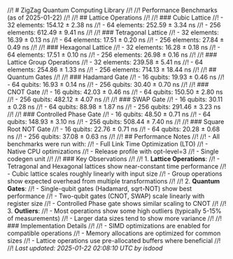 //! # ZigZag Quantum Computing Library
//! 
//! Performance Benchmarks (as of 2025-01-22)
//! 
//! ## Lattice Operations
//! 
//! ### Cubic Lattice
//! - 32 elements: 154.12 ± 2.38 ns
//! - 64 elements: 252.59 ± 3.34 ns
//! - 256 elements: 612.49 ± 9.41 ns
//! 
//! ### Tetragonal Lattice
//! - 32 elements: 16.39 ± 0.13 ns
//! - 64 elements: 17.51 ± 0.20 ns
//! - 256 elements: 27.84 ± 0.49 ns
//! 
//! ### Hexagonal Lattice
//! - 32 elements: 16.28 ± 0.18 ns
//! - 64 elements: 17.51 ± 0.10 ns
//! - 256 elements: 26.98 ± 0.16 ns
//! 
//! ### Lattice Group Operations
//! - 32 elements: 239.58 ± 5.41 ns
//! - 64 elements: 254.86 ± 1.33 ns
//! - 256 elements: 714.13 ± 18.44 ns
//! 
//! ## Quantum Gates
//! 
//! ### Hadamard Gate
//! - 16 qubits: 19.93 ± 0.46 ns
//! - 64 qubits: 16.93 ± 0.14 ns
//! - 256 qubits: 30.40 ± 0.70 ns
//! 
//! ### CNOT Gate
//! - 16 qubits: 42.03 ± 0.46 ns
//! - 64 qubits: 150.50 ± 2.80 ns
//! - 256 qubits: 482.12 ± 4.07 ns
//! 
//! ### SWAP Gate
//! - 16 qubits: 30.11 ± 0.28 ns
//! - 64 qubits: 88.98 ± 1.87 ns
//! - 256 qubits: 291.46 ± 3.23 ns
//! 
//! ### Controlled Phase Gate
//! - 16 qubits: 48.50 ± 0.71 ns
//! - 64 qubits: 148.93 ± 3.10 ns
//! - 256 qubits: 508.44 ± 7.40 ns
//! 
//! ### Square Root NOT Gate
//! - 16 qubits: 22.76 ± 0.71 ns
//! - 64 qubits: 20.28 ± 0.68 ns
//! - 256 qubits: 37.08 ± 0.63 ns
//! 
//! ## Performance Notes
//! 
//! - All benchmarks were run with:
//!   - Full Link Time Optimization (LTO)
//!   - Native CPU optimizations
//!   - Release profile with opt-level=3
//!   - Single codegen unit
//! 
//! ### Key Observations
//! 
//! 1. **Lattice Operations**:
//!    - Tetragonal and Hexagonal lattices show near-constant time performance
//!    - Cubic lattice scales roughly linearly with input size
//!    - Group operations show expected overhead from multiple transformations
//! 
//! 2. **Quantum Gates**:
//!    - Single-qubit gates (Hadamard, sqrt-NOT) show best performance
//!    - Two-qubit gates (CNOT, SWAP) scale linearly with register size
//!    - Controlled Phase gate shows similar scaling to CNOT
//! 
//! 3. **Outliers**:
//!    - Most operations show some high outliers (typically 5-15% of measurements)
//!    - Larger data sizes tend to show more variance
//! 
//! ### Implementation Details
//! 
//! - SIMD optimizations are enabled for compatible operations
//! - Memory allocations are optimized for common sizes
//! - Lattice operations use pre-allocated buffers where beneficial
//! 
//! *Last updated: 2025-01-22 02:08:10 UTC by isdood*

